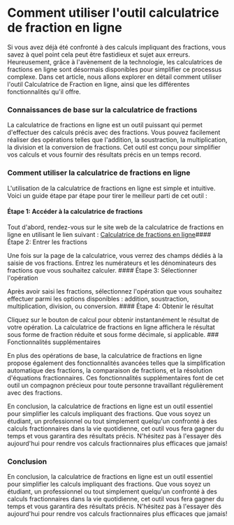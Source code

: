 Comment utiliser l'outil calculatrice de fraction en ligne
==========================================================

Si vous avez déjà été confronté à des calculs impliquant des fractions, vous savez à quel point cela peut être fastidieux et sujet aux erreurs. Heureusement, grâce à l'avènement de la technologie, les calculatrices de fractions en ligne sont désormais disponibles pour simplifier ce processus complexe. Dans cet article, nous allons explorer en détail comment utiliser l'outil Calculatrice de Fraction en ligne, ainsi que les différentes fonctionnalités qu'il offre.

### Connaissances de base sur la calculatrice de fractions

La calculatrice de fractions en ligne est un outil puissant qui permet d'effectuer des calculs précis avec des fractions. Vous pouvez facilement réaliser des opérations telles que l'addition, la soustraction, la multiplication, la division et la conversion de fractions. Cet outil est conçu pour simplifier vos calculs et vous fournir des résultats précis en un temps record.

### Comment utiliser la calculatrice de fractions en ligne

L'utilisation de la calculatrice de fractions en ligne est simple et intuitive. Voici un guide étape par étape pour tirer le meilleur parti de cet outil :

#### Étape 1: Accéder à la calculatrice de fractions

Tout d'abord, rendez-vous sur le site web de la calculatrice de fractions en ligne en utilisant le lien suivant : [Calculatrice de fractions en ligne](https://www.onlinecalculatorsfree.com/fr/math/fraction-calculator.html)#### Étape 2: Entrer les fractions

Une fois sur la page de la calculatrice, vous verrez des champs dédiés à la saisie de vos fractions. Entrez les numérateurs et les dénominateurs des fractions que vous souhaitez calculer. #### Étape 3: Sélectionner l'opération

Après avoir saisi les fractions, sélectionnez l'opération que vous souhaitez effectuer parmi les options disponibles : addition, soustraction, multiplication, division, ou conversion. #### Étape 4: Obtenir le résultat

Cliquez sur le bouton de calcul pour obtenir instantanément le résultat de votre opération. La calculatrice de fractions en ligne affichera le résultat sous forme de fraction réduite et sous forme décimale, si applicable. ### Fonctionnalités supplémentaires

En plus des opérations de base, la calculatrice de fractions en ligne propose également des fonctionnalités avancées telles que la simplification automatique des fractions, la comparaison de fractions, et la résolution d'équations fractionnaires. Ces fonctionnalités supplémentaires font de cet outil un compagnon précieux pour toute personne travaillant régulièrement avec des fractions.

En conclusion, la calculatrice de fractions en ligne est un outil essentiel pour simplifier les calculs impliquant des fractions. Que vous soyez un étudiant, un professionnel ou tout simplement quelqu'un confronté à des calculs fractionnaires dans la vie quotidienne, cet outil vous fera gagner du temps et vous garantira des résultats précis. N'hésitez pas à l'essayer dès aujourd'hui pour rendre vos calculs fractionnaires plus efficaces que jamais!

### Conclusion

En conclusion, la calculatrice de fractions en ligne est un outil essentiel pour simplifier les calculs impliquant des fractions. Que vous soyez un étudiant, un professionnel ou tout simplement quelqu'un confronté à des calculs fractionnaires dans la vie quotidienne, cet outil vous fera gagner du temps et vous garantira des résultats précis. N'hésitez pas à l'essayer dès aujourd'hui pour rendre vos calculs fractionnaires plus efficaces que jamais!